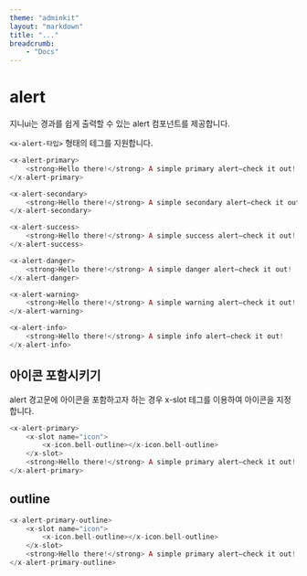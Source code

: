 ```yaml
---
theme: "adminkit"
layout: "markdown"
title: "..."
breadcrumb:
    - "Docs"
---
```


# alert
지니ui는 경과를 쉽게 출력할 수 있는 alert 컴포넌트를 제공합니다.

`<x-alert-타입>` 형태의 테그를 지원합니다.

```php
<x-alert-primary>
    <strong>Hello there!</strong> A simple primary alert—check it out!
</x-alert-primary>

<x-alert-secondary>
    <strong>Hello there!</strong> A simple secondary alert—check it out!
</x-alert-secondary>

<x-alert-success>
    <strong>Hello there!</strong> A simple success alert—check it out!
</x-alert-success>

<x-alert-danger>
    <strong>Hello there!</strong> A simple danger alert—check it out!
</x-alert-danger>

<x-alert-warning>
    <strong>Hello there!</strong> A simple warning alert—check it out!
</x-alert-warning>

<x-alert-info>
    <strong>Hello there!</strong> A simple info alert—check it out!
</x-alert-info>
```

## 아이콘 포함시키기
alert 경고문에 아이콘을 포함하고자 하는 경우 x-slot 테그를 이용하여 아이콘을 지정합니다.

```php
<x-alert-primary>
    <x-slot name="icon">
        <x-icon.bell-outline></x-icon.bell-outline>
    </x-slot>    
    <strong>Hello there!</strong> A simple primary alert—check it out!
</x-alert-primary>
```

## outline

```php
<x-alert-primary-outline>
    <x-slot name="icon">
        <x-icon.bell-outline></x-icon.bell-outline>
    </x-slot>    
    <strong>Hello there!</strong> A simple primary alert—check it out!
</x-alert-primary-outline>
```


